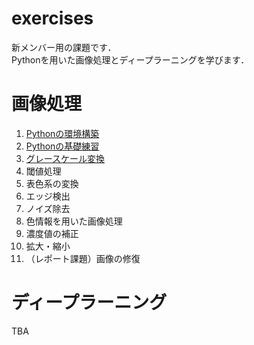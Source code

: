 # exercises

新メンバー用の課題です．  
Pythonを用いた画像処理とディープラーニングを学びます．

# 画像処理
1. [Pythonの環境構築](./image_processing/1_build_environment.md)
2. [Pythonの基礎練習](./image_processing/2_basics.md)
3. [グレースケール変換](./image_processing/3_gray.md)
4. 閾値処理
5. 表色系の変換
6. エッジ検出
7. ノイズ除去
8. 色情報を用いた画像処理
9. 濃度値の補正
10. 拡大・縮小
11. （レポート課題）画像の修復

# ディープラーニング
TBA
